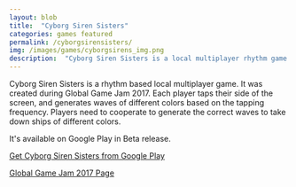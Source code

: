 ```yaml
---
layout: blob
title:  "Cyborg Siren Sisters"
categories: games featured
permalink: /cyborgsirensisters/
img: /images/games/cyborgsirens_img.png
description:  "Cyborg Siren Sisters is a local multiplayer rhythm game for two players."
---
```


Cyborg Siren Sisters is a rhythm based local multiplayer game. It was created during Global Game Jam 2017.
Each player taps their side of the screen, and generates waves of different colors based on the tapping frequency.
Players need to cooperate to generate the correct waves to take down ships of different colors.

It's available on Google Play in Beta release.

[Get Cyborg Siren Sisters from Google Play](https://play.google.com/store/apps/details?id=com.natalycreates.cyborgsirensisters)

[Global Game Jam 2017 Page](https://globalgamejam.org/2017/games/cyborg-siren-sisters)